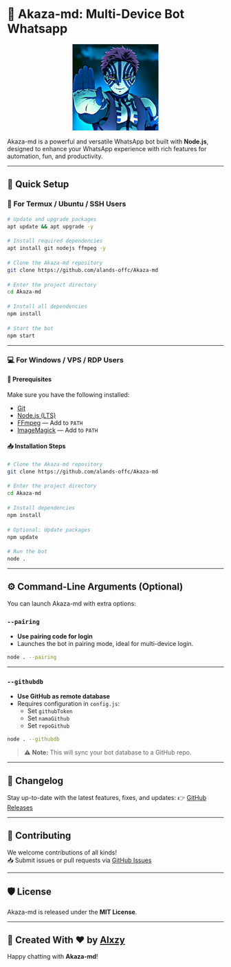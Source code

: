 # 💬 Akaza-md: Multi-Device Bot Whatsapp

<p align="center">
  <img src="https://raw.githubusercontent.com/alands-offc/alxzydb/main/1749919242494.jpeg" alt="Akaza-md Logo" width="200"/>
</p>

Akaza-md is a powerful and versatile WhatsApp bot built with **Node.js**, designed to enhance your WhatsApp experience with rich features for automation, fun, and productivity.

---

## 🚀 Quick Setup

### 📱 For Termux / Ubuntu / SSH Users

```bash
# Update and upgrade packages
apt update && apt upgrade -y

# Install required dependencies
apt install git nodejs ffmpeg -y

# Clone the Akaza-md repository
git clone https://github.com/alands-offc/Akaza-md

# Enter the project directory
cd Akaza-md

# Install all dependencies
npm install

# Start the bot
npm start
```

---

### 💻 For Windows / VPS / RDP Users

#### 🧰 Prerequisites
Make sure you have the following installed:

- [Git](https://git-scm.com/)
- [Node.js (LTS)](https://nodejs.org/)
- [FFmpeg](https://ffmpeg.org/) — Add to `PATH`
- [ImageMagick](https://imagemagick.org/) — Add to `PATH`

#### 📥 Installation Steps

```bash
# Clone the Akaza-md repository
git clone https://github.com/alands-offc/Akaza-md

# Enter the project directory
cd Akaza-md

# Install dependencies
npm install

# Optional: Update packages
npm update

# Run the bot
node .
```

---

## ⚙️ Command-Line Arguments (Optional)

You can launch Akaza-md with extra options:

### `--pairing`

- **Use pairing code for login**
- Launches the bot in pairing mode, ideal for multi-device login.
```bash
node . --pairing
```

---

### `--githubdb`

- **Use GitHub as remote database**
- Requires configuration in `config.js`:
  - Set `githubToken`
  - Set `namaGithub`
  - Set `repoGithub`
```bash
node . --githubdb
```

> ⚠️ **Note:** This will sync your bot database to a GitHub repo.

---

## 📜 Changelog

Stay up-to-date with the latest features, fixes, and updates:
👉 [GitHub Releases](https://github.com/alands-offc/Akaza-md/releases)

---

## 🙏 Contributing

We welcome contributions of all kinds!  
📥 Submit issues or pull requests via [GitHub Issues](https://github.com/alands-offc/Akaza-md/issues)

---

## 🛡️ License

Akaza-md is released under the **MIT License**.

---

## 🤖 Created With ❤️ by [Alxzy](https://www.alxzy.xyz)

Happy chatting with **Akaza-md**!